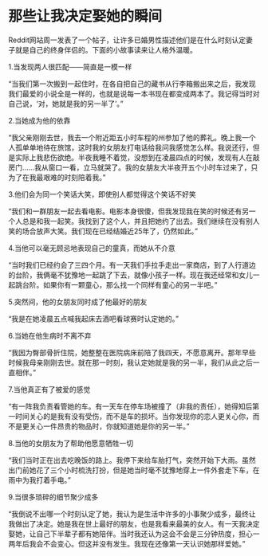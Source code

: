# 那些让我决定娶她的瞬间

Reddit网站周一发表了一个帖子，让许多已婚男性描述他们是在什么时刻认定妻子就是自己的终身伴侣的。下面的小故事读来让人格外温暖。 

1.当发现两人很匹配——简直是一模一样 

“当我们第一次搬到一起住时，在各自把自己的藏书从行李箱搬出来之后，我发现我们最爱的小说全是一样的，也就是说每一本书现在都变成两本了。我记得当时对自己说，‘对，她就是我的另一半了’。” 

2.当她成为他的依靠 

“我父亲刚刚去世，我去一个附近距五小时车程的州参加了他的葬礼。晚上我一个人孤单单地待在旅馆，这时我的女朋友打电话给我问我感觉怎么样。我说还行，但是实际上我悲伤欲绝。半夜我睡不着觉，没想到在凌晨四点的时候，发现有人在敲房门……我从窗口一看，立马就哭了。我的女朋友大半夜开五个小时车过来了，只为了在我最艰难的时刻陪着我。” 

3.他们会为同一个笑话大笑，即使别人都觉得这个笑话不好笑 

“我们和一群朋友一起去看电影。电影本身很傻，但我发现我在笑的时候还有另一个人总是和我一起笑。我找到了这个人，并且把她约了出去。我们继续在没有别人笑的场合放声大笑。我们现在已经结婚近25年了，仍然如此。” 

4.当他可以毫无顾忌地表现自己的童真，而她从不介意 

“当时我们已经约会了三四个月。有一天我们手拉手走出一家商店，到了人行道边的台阶，我俩毫不犹豫地一起跳了下去，就像小孩子一样。现在我还经常和女儿一起跳台阶。如果你有一颗童心，那么找一个同样有童心的另一半吧。” 

5.突然间，他的女朋友同时成了他最好的朋友 

“我是在她凌晨五点喊我起床去酒吧看球赛时认定她的。” 

6.当她在他生病时不离不弃 

“我因为臀部骨折住院，她整整在医院病床前陪了我四天，不愿意离开。那年早些时候我母亲刚刚去世。就在那一时刻，我认定她就是我的另一半，我们从此之后一直相伴。” 

7.当他真正有了被爱的感觉 

“有一阵我负责看管她的车。有一天车在停车场被撞了（非我的责任），她得知后第一时间关心的是我有没有受伤，而不是车的损坏。当你发现你的恋人更关心你，而不是更关心一件昂贵的物品时，你就知道她是你的另一半。” 

8.当他的女朋友为了帮助他愿意牺牲一切 

“我们当时正在出去吃晚饭的路上。我停下来给车胎打气，突然开始下大雨。虽然出门前她花了三个小时梳洗打扮，但是她当时毫不犹豫地穿上一件外套走下车，在雨中为我打着手电。” 

9.当很多琐碎的细节聚少成多 

“我倒说不出哪一个时刻认定了她，我认为是生活中许多的小事聚少成多，最终让我做出了决定。她是我在世上最好的朋友，也是我看来最美的女人。有一天我决定娶她，让自己下半辈子都有她陪伴。当时我还认为这会不会是三分钟热度，担心一两年后我会不会变心。但这并没有发生。我现在还像第一天认识她那样爱她。”